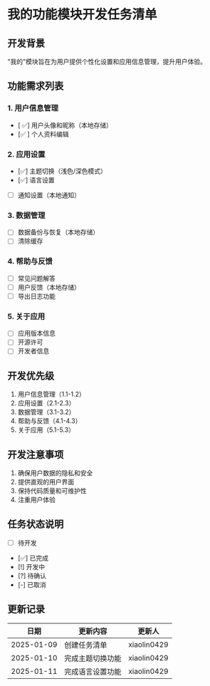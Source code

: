 # 我的功能模块开发任务清单

## 开发背景
"我的"模块旨在为用户提供个性化设置和应用信息管理，提升用户体验。

## 功能需求列表

### 1. 用户信息管理
- [ ✅] 用户头像和昵称（本地存储）
- [✅ ] 个人资料编辑

### 2. 应用设置
- [✅] 主题切换（浅色/深色模式）
- [✅] 语言设置
- [ ] 通知设置（本地通知）

### 3. 数据管理
- [ ] 数据备份与恢复（本地存储）
- [ ] 清除缓存

### 4. 帮助与反馈
- [ ] 常见问题解答
- [ ] 用户反馈（本地存储）
- [ ] 导出日志功能

### 5. 关于应用
- [ ] 应用版本信息
- [ ] 开源许可
- [ ] 开发者信息

## 开发优先级
1. 用户信息管理（1.1-1.2）
2. 应用设置（2.1-2.3）
3. 数据管理（3.1-3.2）
4. 帮助与反馈（4.1-4.3）
5. 关于应用（5.1-5.3）

## 开发注意事项
1. 确保用户数据的隐私和安全
2. 提供直观的用户界面
3. 保持代码质量和可维护性
4. 注重用户体验

## 任务状态说明
- [ ] 待开发
- [✅] 已完成
- [!] 开发中
- [?] 待确认
- [-] 已取消

## 更新记录
| 日期 | 更新内容 | 更新人 |
|------|----------|--------|
| 2025-01-09 | 创建任务清单 | xiaolin0429 |
| 2025-01-10 | 完成主题切换功能 | xiaolin0429 |
| 2025-01-11 | 完成语言设置功能 | xiaolin0429 | 